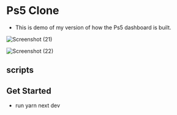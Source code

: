# Ps5 Clone

- This is demo of my version of how the Ps5 dashboard is built.

![Screenshot (21)](https://user-images.githubusercontent.com/10389750/106318312-98648000-6224-11eb-9ac3-38126bd78544.png)

![Screenshot (22)](https://user-images.githubusercontent.com/10389750/106318320-9bf80700-6224-11eb-9a91-87d068805538.png)

## scripts
## Get Started
- run yarn next dev
